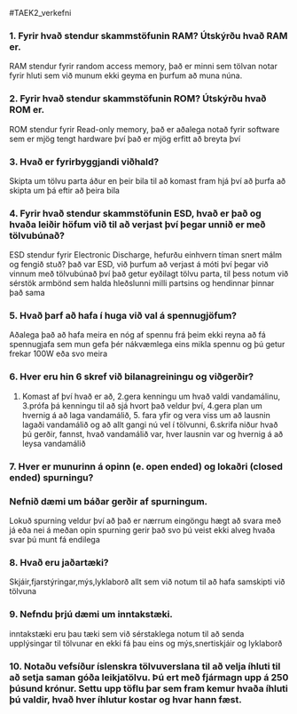 #TAEK2_verkefni
### 1. Fyrir hvað stendur skammstöfunin RAM? Útskýrðu hvað RAM er.
RAM stendur fyrir random access memory, það er minni sem tölvan notar fyrir hluti sem við munum ekki geyma en þurfum að muna núna.
### 2. Fyrir hvað stendur skammstöfunin ROM? Útskýrðu hvað ROM er.
ROM stendur fyrir Read-only memory, það er aðalega notað fyrir software sem er mjög tengt hardware því það er mjög erfitt að breyta því
### 3. Hvað er fyrirbyggjandi viðhald?
Skipta um tölvu parta áður en þeir bila til að komast fram hjá því að þurfa að skipta um þá eftir að þeira bila
### 4. Fyrir hvað stendur skammstöfunin ESD, hvað er það og hvaða leiðir höfum við til að verjast því þegar unnið er með tölvubúnað?
ESD stendur fyrir Electronic Discharge, hefurðu einhvern tíman snert málm og fengið stuð? það var ESD, við þurfum að verjast á móti því þegar við vinnum með tölvubúnað því það getur eyðilagt tölvu parta, til þess notum við sérstök armbönd sem halda hleðslunni milli partsins og hendinnar þinnar það sama
### 5. Hvað þarf að hafa í huga við val á spennugjöfum?
Aðalega það að hafa meira en nóg af spennu frá þeim ekki reyna að fá spennugjafa sem mun gefa þér nákvæmlega eins mikla spennu og þú getur frekar 100W eða svo meira
### 6. Hver eru hin 6 skref við bilanagreiningu og viðgerðir?
1. Komast af því hvað er að, 2.gera kenningu um hvað valdi vandamálinu, 3.prófa þá kenningu til að sjá hvort það veldur því, 4.gera plan um hvernig á að laga vandamálið, 5. fara yfir og vera viss um að lausnin lagaði vandamálið og að allt gangi nú vel í tölvunni, 6.skrifa niður hvað þú gerðir, fannst, hvað vandamálið var, hver lausnin var og hvernig á að leysa vandamálið
### 7. Hver er munurinn á opinn (e. open ended) og lokaðri (closed ended) spurningu?
### Nefnið dæmi um báðar gerðir af spurningum.
Lokuð spurning veldur því að það er nærrum eingöngu hægt að svara með já eða nei á meðan opin spurning gerir það svo þú veist ekki alveg hvaða svar þú munt fá endilega
### 8. Hvað eru jaðartæki?
Skjáir,fjarstýringar,mýs,lyklaborð allt sem við notum til að hafa samskipti við tölvuna
### 9. Nefndu þrjú dæmi um inntakstæki.
inntakstæki eru þau tæki sem við sérstaklega notum til að senda upplýsingar til tölvunar en ekki fá þau eins og mýs,snertiskjáir og lyklaborð
### 10. Notaðu vefsíður íslenskra tölvuverslana til að velja íhluti til að setja saman góða leikjatölvu. Þú ert með fjármagn upp á 250 þúsund krónur. Settu upp töflu þar sem fram kemur hvaða íhluti þú valdir, hvað hver íhlutur kostar og hvar hann fæst.